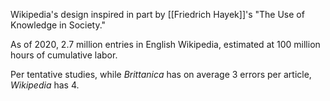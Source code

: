 Wikipedia's design inspired in part by [[Friedrich Hayek]]'s "The Use of Knowledge in Society."

As of 2020, 2.7 million entries in English Wikipedia, estimated at 100 million hours of cumulative labor.

Per tentative studies, while _Brittanica_ has on average 3 errors per article, _Wikipedia_ has 4.

